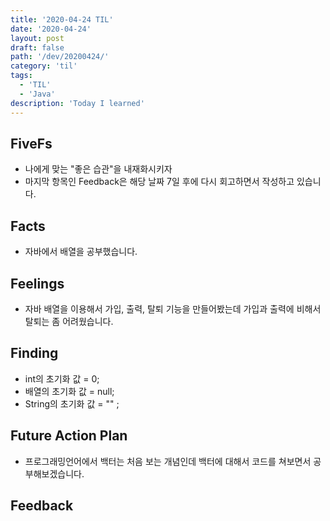 ```yaml
---
title: '2020-04-24 TIL'
date: '2020-04-24'
layout: post
draft: false
path: '/dev/20200424/'
category: 'til'
tags:
  - 'TIL'
  - 'Java'
description: 'Today I learned'
---
```


## FiveFs

- 나에게 맞는 "좋은 습관"을 내재화시키자
- 마지막 항목인 Feedback은 해당 날짜 7일 후에 다시 회고하면서 작성하고 있습니다.

## Facts

- 자바에서 배열을 공부했습니다. 

## Feelings

- 자바 배열을 이용해서 가입, 출력, 탈퇴 기능을 만들어봤는데 가입과 출력에 비해서 탈퇴는 좀 어려웠습니다. 

## Finding

- int의 초기화 값 = 0;
- 배열의 초기화 값 = null;
- String의 초기화 값 = "" ;

## Future Action Plan

- 프로그래밍언어에서 백터는 처음 보는 개념인데 백터에 대해서 코드를 쳐보면서 공부해보겠습니다.

## Feedback
